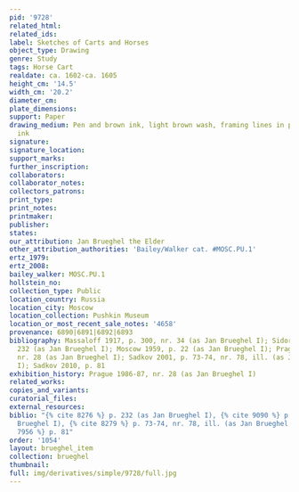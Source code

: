```yaml
---
pid: '9728'
related_html: 
related_ids: 
label: Sketches of Carts and Horses
object_type: Drawing
genre: Study
tags: Horse Cart
realdate: ca. 1602-ca. 1605
height_cm: '14.5'
width_cm: '20.2'
diameter_cm: 
plate_dimensions: 
support: Paper
drawing_medium: Pen and brown ink, light brown wash, framing lines in pen and gray
  ink
signature: 
signature_location: 
support_marks: 
further_inscription: 
collaborators: 
collaborator_notes: 
collectors_patrons: 
print_type: 
print_notes: 
printmaker: 
publisher: 
states: 
our_attribution: Jan Brueghel the Elder
other_attribution_authorities: 'Bailey/Walker cat. #MOSC.PU.1'
ertz_1979: 
ertz_2008: 
bailey_walker: MOSC.PU.1
hollstein_no: 
collection_type: Public
location_country: Russia
location_city: Moscow
location_collection: Pushkin Museum
location_or_most_recent_sale_notes: '4658'
provenance: 6890|6891|6892|6893
bibliography: Massaloff 1917, p. 300, nr. 34 (as Jan Brueghel I); Sidorov 1930, p.
  232 (as Jan Brueghel I); Moscow 1959, p. 22 (as Jan Brueghel I); Prague 1986-87,
  nr. 28 (as Jan Brueghel I); Sadkov 2001, p. 73-74, nr. 78, ill. (as Jan Brueghel
  I); Sadkov 2010, p. 81
exhibition_history: Prague 1986-87, nr. 28 (as Jan Brueghel I)
related_works: 
copies_and_variants: 
curatorial_files: 
external_resources: 
biblio: "{% cite 8276 %} p. 232 (as Jan Brueghel I), {% cite 9090 %} p. 22 (as Jan
  Brueghel I), {% cite 8279 %} p. 73-74, nr. 78, ill. (as Jan Brueghel I), {% cite
  7956 %} p. 81"
order: '1054'
layout: brueghel_item
collection: brueghel
thumbnail: 
full: img/derivatives/simple/9728/full.jpg
---
```

